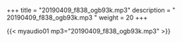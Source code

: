 +++
title = "20190409_f838_ogb93k.mp3"
description = " 20190409_f838_ogb93k.mp3 "
weight = 20
+++

{{< myaudio01 mp3="20190409_f838_ogb93k.mp3" >}}

